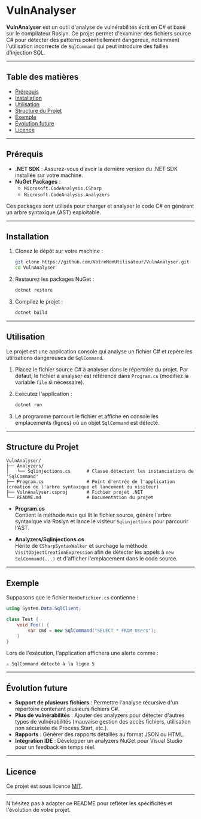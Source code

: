 # VulnAnalyser

**VulnAnalyser** est un outil d'analyse de vulnérabilités écrit en C# et basé sur le compilateur Roslyn. Ce projet permet d'examiner des fichiers source C# pour détecter des patterns potentiellement dangereux, notamment l'utilisation incorrecte de `SqlCommand` qui peut introduire des failles d'injection SQL.

---

## Table des matières

- [Prérequis](#prérequis)
- [Installation](#installation)
- [Utilisation](#utilisation)
- [Structure du Projet](#structure-du-projet)
- [Exemple](#exemple)
- [Évolution future](#évolution-future)
- [Licence](#licence)

---

## Prérequis

- **.NET SDK** : Assurez-vous d'avoir la dernière version du .NET SDK installée sur votre machine.  
- **NuGet Packages** :
  - `Microsoft.CodeAnalysis.CSharp`
  - `Microsoft.CodeAnalysis.Analyzers`

Ces packages sont utilisés pour charger et analyser le code C# en générant un arbre syntaxique (AST) exploitable.

---

## Installation

1. Clonez le dépôt sur votre machine :
    ```bash
    git clone https://github.com/VotreNomUtilisateur/VulnAnalyser.git
    cd VulnAnalyser
    ```

2. Restaurez les packages NuGet :
    ```bash
    dotnet restore
    ```

3. Compilez le projet :
    ```bash
    dotnet build
    ```

---

## Utilisation

Le projet est une application console qui analyse un fichier C# et repère les utilisations dangereuses de `SqlCommand`.

1. Placez le fichier source C# à analyser dans le répertoire du projet. Par défaut, le fichier à analyser est référencé dans `Program.cs` (modifiez la variable `file` si nécessaire).

2. Exécutez l'application :
    ```bash
    dotnet run
    ```

3. Le programme parcourt le fichier et affiche en console les emplacements (lignes) où un objet `SqlCommand` est détecté.

---

## Structure du Projet

```
VulnAnalyser/
├── Analyzers/
│   └── Sqlinjections.cs      # Classe détectant les instanciations de 'SqlCommand'
├── Program.cs                # Point d'entrée de l'application (création de l'arbre syntaxique et lancement du visiteur)
├── VulnAnalyser.csproj       # Fichier projet .NET
└── README.md                 # Documentation du projet
```

- **Program.cs**  
  Contient la méthode `Main` qui lit le fichier source, génère l'arbre syntaxique via Roslyn et lance le visiteur `Sqlinjections` pour parcourir l'AST.

- **Analyzers/Sqlinjections.cs**  
  Hérite de `CSharpSyntaxWalker` et surchage la méthode `VisitObjectCreationExpression` afin de détecter les appels à `new SqlCommand(...)` et d'afficher l'emplacement dans le code source.

---

## Exemple

Supposons que le fichier `NomDuFichier.cs` contienne :

```csharp
using System.Data.SqlClient;

class Test {
    void Foo() {
        var cmd = new SqlCommand("SELECT * FROM Users");
    }
}
```

Lors de l'exécution, l'application affichera une alerte comme :

```
⚠️ SqlCommand détecté à la ligne 5
```

---

## Évolution future

- **Support de plusieurs fichiers** : Permettre l'analyse récursive d'un répertoire contenant plusieurs fichiers C#.
- **Plus de vulnérabilités** : Ajouter des analyzers pour détecter d'autres types de vulnérabilités (mauvaise gestion des accès fichiers, utilisation non sécurisée de Process.Start, etc.).
- **Rapports** : Générer des rapports détaillés au format JSON ou HTML.
- **Intégration IDE** : Développer un analyzers NuGet pour Visual Studio pour un feedback en temps réel.

---

## Licence

Ce projet est sous licence [MIT](LICENSE).

---

N'hésitez pas à adapter ce README pour refléter les spécificités et l'évolution de votre projet.
